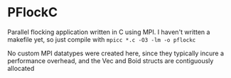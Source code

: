 # PFlockC

Parallel flocking application written in C using MPI. I haven't written a makefile yet, so just compile with `mpicc *.c -O3 -lm -o pflockc`

No custom MPI datatypes were created here, since they typically incure a performance overhead, and the Vec and Boid structs are contiguously allocated
